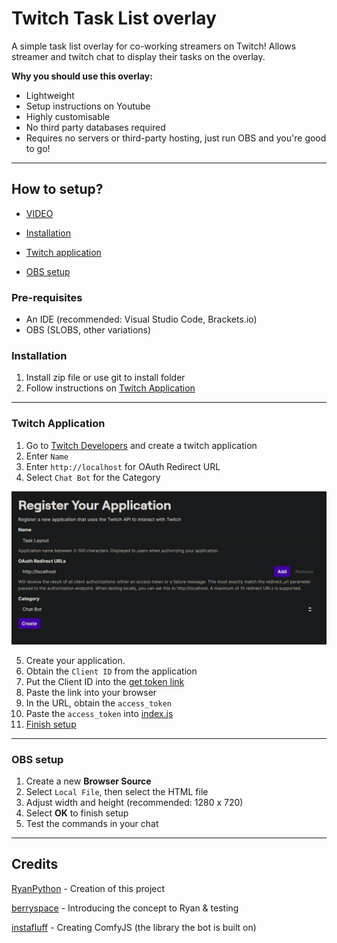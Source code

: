 # Twitch Task List overlay

A simple task list overlay for co-working streamers on Twitch!
Allows streamer and twitch chat to display their tasks on the overlay.

**Why you should use this overlay:**

-    Lightweight
-    Setup instructions on Youtube
-    Highly customisable
-    No third party databases required
-    Requires no servers or third-party hosting, just run OBS and you're good to go!

---

## How to setup?

-    [VIDEO](https://youtu.be/Gf53pxJkJd0)

-    [Installation](#installation)
-    [Twitch application](#twitch-application)
-    [OBS setup](#obs-setup)

### Pre-requisites

-    An IDE (recommended: Visual Studio Code, Brackets.io)
-    OBS (SLOBS, other variations)

### Installation

1. Install zip file or use git to install folder
2. Follow instructions on [Twitch Application](#twitch-application)

---

### Twitch Application

1. Go to [Twitch Developers](https://dev.twitch.tv) and create a twitch application
2. Enter `Name`
3. Enter `http://localhost` for OAuth Redirect URL
4. Select `Chat Bot` for the Category

![register application details](./references/application_details_one.png)

5. Create your application.
6. Obtain the `Client ID` from the application
7. Put the Client ID into the [get token link](./references/get_token.txt)
8. Paste the link into your browser
9. In the URL, obtain the `access_token`
10. Paste the `access_token` into [index.js](./scripts/index.js)
11. [Finish setup](#obs-setup)

---

### OBS setup

1. Create a new **Browser Source**
2. Select `Local File`, then select the HTML file
3. Adjust width and height (recommended: 1280 x 720)
4. Select **OK** to finish setup
5. Test the commands in your chat

---

## Credits

[RyanPython](https://twitch.tv/RyanPython) - Creation of this project

[berryspace](https://twitch.tv/berryspace) - Introducing the concept to Ryan & testing

[instafluff](https://www.twitch.tv/instafluff) - Creating ComfyJS (the library the bot is built on)
